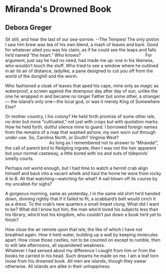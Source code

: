# Miranda's Drowned Book
## Debora Greger
Sit still, and hear the last of our sea-sorrow.
--The Tempest
The only potion I saw him brew was tea
of his own blend, a mash of leaves and bark.
Good for whatever ailed you was his claim,
as if he could see the leaps and falls
he’d named “the heart.” Who knows?
                                                    For argument,
just say he had no need, had made me up:
one in his likeness, who wouldn’t touch the stuff.
Who tried to see a window where he outlined
in air its air of distance, ladylike,
a pane designed to cut you off from the world
of the dunghill and the worm.

Who fashioned a cloak of leaves that aped his cape,
mine only as magic as waterproof, a screen
against the downpour day after day of sun,
unlike the one he wrapped in and became
no longer Father but some other, a stranger—
the island’s only one—the local god,
or was it merely King of Somewhere Else?

Or mother country, I his colony?
He held forth promise of some other isle,
no drier but more “cultivated,” not
just with crops but with quotation marks.
How he held forth, dutiful silence mine to guard.
I borrowed foreign names from the remains
of a map that washed ashore, my own worn out
through under-use. So, Carolina North,
or South? Virginia West?
                                    As long as I
remembered not to answer to “Miranda!”,
the call of parent bird to fledgling ingrate,
then I was not the heir apparent but
your normal castaway, a little bored
with ins and outs of tidepools’ smelly courts.

Perhaps not world enough, but I had time
to watch a hermit crab align himself
and back into a vacant whelk and haul
the home he wore from rocky A to B.
All that watching—watching for what? A sail
blown off its course by my uncalled-for sighs?

A gorgeous morning, same as yesterday,
I in the same old shirt he’d handed down,
divining rightly that if it failed to fit,
a scabbard’s belt would cinch it as a dress.
To the crab’s new quarters a small limpet clung.
What did I want to be? What did I know
but him, the man who’d loved his subjects less
than his library, who’d lost his kingdom, who
couldn’t put down a book he’d yet to finish?

How close the air remote upon that isle,
the like of which I have not breathed again.
How it held water, building up a wall
by keeping molecules apart. How close
those castles, not to be counted on except
to rumble, then to wilt late afternoons,
all squandered weakness.
                                     Whatever I had sensed
about my difference I caught from him
or from the books he carried in his head.
Such dreams he made on me.
I am a leaf torn loose from his drowned book.
All men are islands, though they swear otherwise.
All islands are alike in their unhappiness.